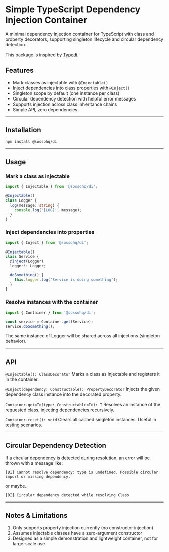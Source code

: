# Simple TypeScript Dependency Injection Container

A minimal dependency injection container for TypeScript with class and property decorators, supporting singleton lifecycle and circular dependency detection.

This package is inspired by [Typedi](https://github.com/typestack/typedi).

## Features

- Mark classes as injectable with `@Injectable()`
- Inject dependencies into class properties with `@Inject()`
- Singleton scope by default (one instance per class)
- Circular dependency detection with helpful error messages
- Supports injection across class inheritance chains
- Simple API, zero dependencies

---

## Installation

`npm install @sossohq/di`

---

## Usage

### Mark a class as injectable

```ts
import { Injectable } from '@sossohq/di';

@Injectable()
class Logger {
  log(message: string) {
    console.log('[LOG]', message);
  }
}
```

### Inject dependencies into properties

```ts
import { Inject } from '@sossohq/di';

@Injectable()
class Service {
  @Inject(Logger)
  logger!: Logger;

  doSomething() {
    this.logger.log('Service is doing something');
  }
}
```

### Resolve instances with the container

```ts
import { Container } from '@sossohq/di';

const service = Container.get(Service);
service.doSomething();
```

The same instance of Logger will be shared across all injections (singleton behavior).

---

## API

`@Injectable(): ClassDecorator`
Marks a class as injectable and registers it in the container.

`@Inject(dependency: Constructable): PropertyDecorator`
Injects the given dependency class instance into the decorated property.

`Container.get<T>(type: Constructable<T>): T`
Resolves an instance of the requested class, injecting dependencies recursively.

`Container.reset(): void`
Clears all cached singleton instances. Useful in testing scenarios.

---

## Circular Dependency Detection

If a circular dependency is detected during resolution, an error will be thrown with a message like:

`[DI] Cannot resolve dependency: type is undefined. Possible circular import or missing dependency.`

or maybe..

`[DI] Circular dependency detected while resolving Class`

---

## Notes & Limitations

1. Only supports property injection currently (no constructor injection)
2. Assumes injectable classes have a zero-argument constructor
3. Designed as a simple demonstration and lightweight container, not for large-scale use